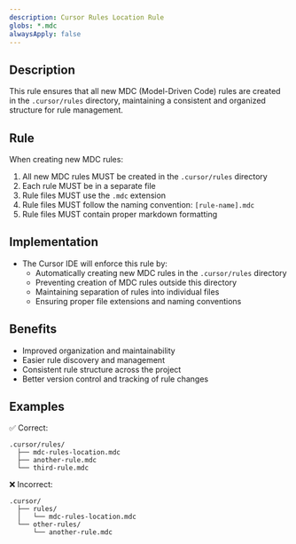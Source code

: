 ```yaml
---
description: Cursor Rules Location Rule
globs: *.mdc
alwaysApply: false
---
```


## Description

This rule ensures that all new MDC (Model-Driven Code) rules are created in the `.cursor/rules` directory, maintaining a consistent and organized structure for rule management.

## Rule

When creating new MDC rules:

1. All new MDC rules MUST be created in the `.cursor/rules` directory
2. Each rule MUST be in a separate file
3. Rule files MUST use the `.mdc` extension
4. Rule files MUST follow the naming convention: `[rule-name].mdc`
5. Rule files MUST contain proper markdown formatting

## Implementation

- The Cursor IDE will enforce this rule by:
  - Automatically creating new MDC rules in the `.cursor/rules` directory
  - Preventing creation of MDC rules outside this directory
  - Maintaining separation of rules into individual files
  - Ensuring proper file extensions and naming conventions

## Benefits

- Improved organization and maintainability
- Easier rule discovery and management
- Consistent rule structure across the project
- Better version control and tracking of rule changes

## Examples

✅ Correct:

```
.cursor/rules/
  ├── mdc-rules-location.mdc
  ├── another-rule.mdc
  └── third-rule.mdc
```

❌ Incorrect:

```
.cursor/
  ├── rules/
  │   └── mdc-rules-location.mdc
  └── other-rules/
      └── another-rule.mdc
```
